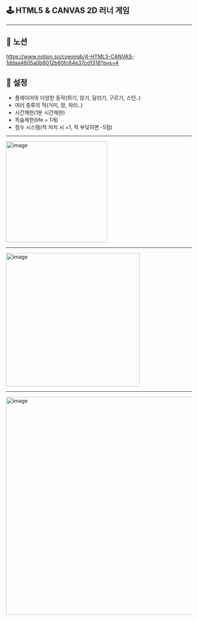 ## 🕹️ HTML5 & CANVAS 2D 러너 게임
---
## 📒 노션 
https://www.notion.so/cyeongb/4-HTML5-CANVAS-1ddaa4605a0b8012b60fc64e37cd1318?pvs=4

## 🧩 설정
- 플레이어의 다양한 동작(뛰기, 앉기, 달리기, 구르기, 스턴..)
- 여러 종류의 적(거미, 땅, 파리..)
- 시간제한(1분 시간제한)
- 목숨제한(life = 1개)
- 점수 시스템(적 처치 시 +1, 적 부딪히면 -5점)
---

<img width="274" alt="image" src="https://github.com/user-attachments/assets/54e74805-e368-4e68-b8fc-ea3819d39f1a" />

------

<img width="362" alt = "image" src="https://github.com/user-attachments/assets/ccb097a9-ee60-40ff-abe5-60100d5a288e" />

------
<img width="592" alt="image" src="https://github.com/user-attachments/assets/7cd9ddf0-1a30-4468-9384-7973b7f5091e" />

